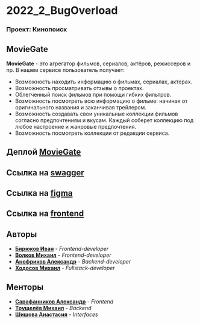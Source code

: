 # 2022_2_BugOverload
### Проект: Кинопоиск


## MovieGate
**MovieGate** - это агрегатор фильмов, сериалов, актёров, режиссеров и пр. В нашем сервисе пользователь получает:
* Возможность находить информацию о фильмах, сериалах, актерах.
* Возможность просматривать отзывы о проектах.
* Облегченный поиск фильмов при помощи гибких фильтров.
* Возможность посмотреть всю информацию о фильме: начиная от оригинального названия и заканчивая трейлером.
* Возможность создавать свои уникальные коллекции фильмов согласно  предпочтениям и вкусам. Каждый соберет коллекцию под любое настроение и жанровые предпочтения.
* Возможность посмотреть коллекции от редакции сервиса.

## Деплой [MovieGate](http://movie-gate.online/)

## Ссылка на [swagger](https://app.swaggerhub.com/apis/BugOverload/API-Kinopoisk/1.0.0)

## Ссылка на [figma](https://www.figma.com/file/WIbsjIKSCPSJph8XJ12ArL/Untitled?node-id=90%3A185)

## Ссылка на [frontend](https://github.com/frontend-park-mail-ru/2022_2_BugOverload)

## Авторы

* [**Бирюков Иван**](https://github.com/Ivan-Bir) - *Frontend-developer*
* [**Волков Михаил**](https://github.com/Mike5535)        -  *Frontend-developer*
* [**Анофриков Александр**](https://github.com/Andeo1812) - *Backend-developer*
* [**Ходосов Михаил**](https://github.com/lonkidely) - *Fullstack-developer*

## Менторы
* [**Сарафанников Александр**](https://github.com/Sarafa2n) - *Frontend*
* [**Трущелёв Михаил**](https://github.com/ThePsina) - *Backend*
* [**Шишова Анастасия**]() - *Interfaces*
